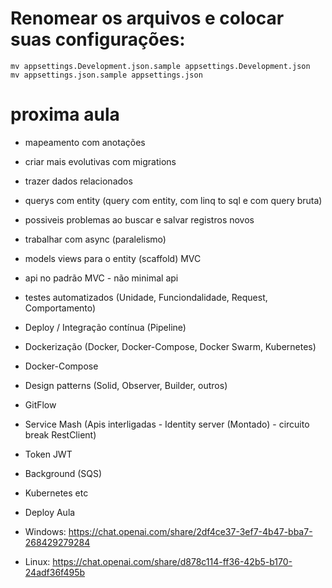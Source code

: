 # Renomear os arquivos e colocar suas configurações:
```shell
mv appsettings.Development.json.sample appsettings.Development.json
mv appsettings.json.sample appsettings.json
```

# proxima aula
- mapeamento com anotações
- criar mais evolutivas com migrations
- trazer dados relacionados
- querys com entity (query com entity, com linq to sql e com query bruta)
- possiveis problemas ao buscar e salvar registros novos
- trabalhar com async (paralelismo)
- models views para o entity (scaffold) MVC
- api no padrão MVC - não minimal api
- testes automatizados (Unidade, Funciondalidade, Request, Comportamento)
- Deploy / Integração contínua (Pipeline)
- Dockerização (Docker, Docker-Compose, Docker Swarm, Kubernetes)
- Docker-Compose

- Design patterns (Solid, Observer, Builder, outros)
- GitFlow
- Service Mash (Apis interligadas - Identity server (Montado) - circuito break RestClient)
- Token JWT

- Background (SQS)
- Kubernetes etc

- Deploy Aula 
- Windows: https://chat.openai.com/share/2df4ce37-3ef7-4b47-bba7-268429279284
- Linux: https://chat.openai.com/share/d878c114-ff36-42b5-b170-24adf36f495b

